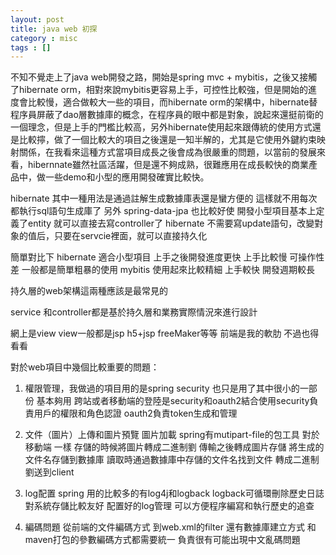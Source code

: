 ```yaml
---
layout: post
title: java web 初探
category : misc
tags : []
---
```


不知不覺走上了java web開發之路，開始是spring mvc + mybitis，之後又接觸了hibernate orm，相對來說mybitis更容易上手，可控性比較強，但是開始的進度會比較慢，適合做較大一些的項目，而hibernate orm的架構中，hibernate替程序員屏蔽了dao層數據庫的概念，在程序員的眼中都是對象，說起來還挺前衛的一個理念，但是上手的門檻比較高，另外hibernate使用起來跟傳統的使用方式還是比較擰，做了一個比較大的項目之後還是一知半解的，尤其是它使用外鍵約束映射關係，在我看來這種方式當項目成長之後會成為很嚴重的問題，以當前的發展來看，hibernnate雖然社區活躍，但是還不夠成熟，很難應用在成長較快的商業產品中，做一些demo和小型的應用開發確實比較快。

hibernate 其中一種用法是通過註解生成數據庫表還是蠻方便的 這樣就不用每次都執行sql語句生成庫了 
另外 spring-data-jpa 也比較好使  開發小型項目基本上定義了entity 就可以直接去寫controller了 
 hibernate 不需要寫update語句，改變對象的值后，只要在servcie裡面，就可以直接持久化  

簡單對比下  hibernate   適合小型項目  上手之後開發進度更快 上手比較慢  可操作性差 一般都是簡單粗暴的使用
           mybitis  使用起來比較精細 上手較快 開發週期較長


持久層的web架構這兩種應該是最常見的


service 和controller都是基於持久層和業務實際情況來進行設計 

網上是view view一般都是jsp h5+jsp freeMaker等等  前端是我的軟肋  不過也得看看


對於web項目中幾個比較重要的問題：

 1. 權限管理，我做過的項目用的是spring security 也只是用了其中很小的一部份  基本夠用  跨站或者移動端的登陸是security和oauth2結合使用security負責用戶的權限和角色認證 oauth2負責token生成和管理

 2. 文件（圖片）上傳和圖片預覽 圖片加載  spring有mutipart-file的包工具 對於移動端 一樣 存儲的時候將圖片轉成二進制劉 傳輸之後轉成圖片存儲 將生成的文件名存儲到數據庫  讀取時通過數據庫中存儲的文件名找到文件  轉成二進制劉送到client

 3. log配置  spring 用的比較多的有log4j和logback logback可循環刪除歷史日誌 對系統存儲比較友好 配置好的log管理 可以方便程序編寫和執行歷史的追查

 4. 編碼問題 從前端的文件編碼方式 到web.xml的filter 還有數據庫建立方式 和maven打包的參數編碼方式都需要統一 負責很有可能出現中文亂碼問題
